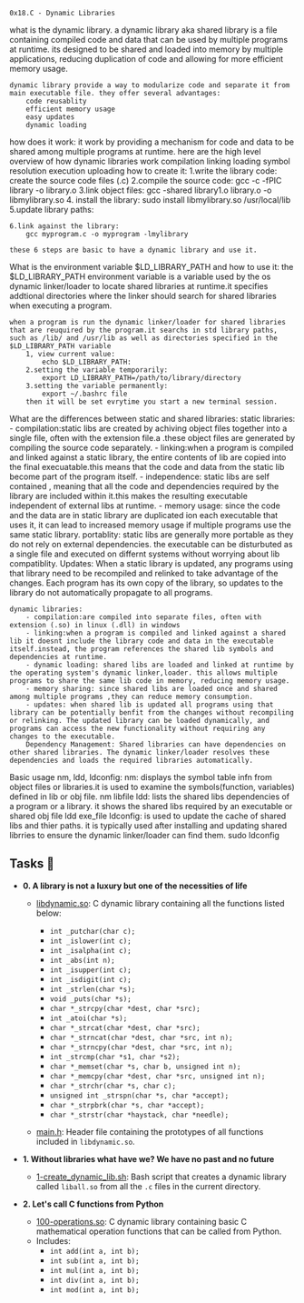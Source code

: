     0x18.C - Dynamic Libraries

what is the dynamic library.
    a dynamic library aka shared library is a file containing compiled code and data that can be used by multiple programs at runtime. its designed to be shared and loaded into memory by multiple applications, reducing duplication of code and allowing for more efficient memory usage.

    dynamic library provide a way to modularize code and separate it from main executable file. they offer several advantages:
        code reusablity
        efficient memory usage
        easy updates
        dynamic loading 
 how does it work:
    it work by providing a mechanism for code and data to be shared among multiple programs at runtime. here are the high level overview of how dynamic libraries work
        compilation
        linking
        loading
        symbol resolution
        execution
        uploading
 how to create it:
    1.write the library code: create the source code files (.c)
    2.compile the source code: 
        gcc -c -fPIC library  -o library.o
    3.link object files:
        gcc -shared library1.o library.o -o libmylibrary.so
    4. install the library:
        sudo install libmylibrary.so /usr/local/lib
    5.update library paths:
     
    6.link against the library: 
        gcc myprogram.c -o myprogram -lmylibrary

    these 6 steps are basic to have a dynamic library and use it.

What is the environment variable $LD_LIBRARY_PATH and how to use it:
    the $LD_LIBRARY_PATH environment variable is a variable used by the os dynamic linker/loader to locate shared libraries at runtime.it specifies addtional directories where the linker should search for shared libraries when executing a program.

    when a program is run the dynamic linker/loader for shared libraries that are reuquired by the program.it searchs in std library paths, such as /lib/ and /usr/lib as well as directories specified in the $LD_LIBRARY_PATH variable
        1, view current value:
            echo $LD_LIBRARY_PATH: 
        2.setting the variable temporarily:
            export LD_LIBRARY_PATH=/path/to/library/directory
        3.setting the variable permanently:
            export ~/.bashrc file
        then it will be set evrytime you start a new terminal session.

What are the differences between static and shared libraries:
    static libraries:
        - compilation:static libs are created by achiving object files together into a single file, often with the extension file.a .these object files are generated by compiling the source code separately.
        - linking:when a program is compiled and linked against a static library, the entire contents of lib are copied into the final execuatable.this means that the code and data from the static lib become part of the program itself.
        - independence: static libs are self contained , meaning that all the code and dependencies required by the library are included within it.this makes the resulting executable independent of external libs at runtime.
        - memory usage: since the code and the data are in static library are duplicated ion each executable that uses it, it can lead to increased memory usage if multiple programs use the same static library.
        portablity: static libs are generally more portable as they do not rely on external dependencies. the executable can be disturbuted as a single file and executed on differnt systems without worrying about lib compatiblity.
        Updates: When a static library is updated, any programs using that library need to be recompiled and relinked to take advantage of the changes. Each program has its own copy of the library, so updates to the library do not automatically propagate to all programs.

    dynamic libraries:
        - compilation:are compiled into separate files, often with extension (.so) in linux (.dll) in windows
        - linking:when a program is compiled and linked against a shared lib it doesnt include the library code and data in the executable itself.instead, the program references the shared lib symbols and dependencies at runtime.
        - dynamic loading: shared libs are loaded and linked at runtime by the operating system's dynamic linker,loader. this allows multiple programs to share the same lib code in memory, reducing memory usage.
        - memory sharing: since shared libs are loaded once and shared among multiple programs ,they can reduce memory consumption.
        - updates: when shared lib is updated all programs using that library can be potentially benfit from the changes without recompiling or relinking. The updated library can be loaded dynamically, and programs can access the new functionality without requiring any changes to the executable.
        Dependency Management: Shared libraries can have dependencies on other shared libraries. The dynamic linker/loader resolves these dependencies and loads the required libraries automatically.

Basic usage nm, ldd, ldconfig:
    nm: displays the symbol table infn from object files or libraries.it is used to examine the symbols(function, variables) defined in lib or obj file.
        nm libfile
    ldd: lists the shared libs dependencies of a program or a library. it shows the shared libs required by an executable or shared obj file
        ldd exe_file
    ldconfig: is used to update the cache of shared libs and thier paths. it is typically used after installing and updating shared librries to ensure the dynamic linker/loader can find them.
        sudo ldconfig
        

## Tasks :page_with_curl:

* **0. A library is not a luxury but one of the necessities of life**
  * [libdynamic.so](./libdynamic.so): C dynamic library containing all the functions
  listed below:
    * `int _putchar(char c);`
    * `int _islower(int c);`
    * `int _isalpha(int c);`
    * `int _abs(int n);`
    * `int _isupper(int c);`
    * `int _isdigit(int c);`
    * `int _strlen(char *s);`
    * `void _puts(char *s);`
    * `char *_strcpy(char *dest, char *src);`
    * `int _atoi(char *s);`
    * `char *_strcat(char *dest, char *src);`
    * `char *_strncat(char *dest, char *src, int n);`
    * `char *_strncpy(char *dest, char *src, int n);`
    * `int _strcmp(char *s1, char *s2);`
    * `char *_memset(char *s, char b, unsigned int n);`
    * `char *_memcpy(char *dest, char *src, unsigned int n);`
    * `char *_strchr(char *s, char c);`
    * `unsigned int _strspn(char *s, char *accept);`
    * `char *_strpbrk(char *s, char *accept);`
    * `char *_strstr(char *haystack, char *needle);`

  * [main.h](./main.h): Header file containing the prototypes of all functions
  included in `libdynamic.so`.

* **1. Without libraries what have we? We have no past and no future**
  * [1-create_dynamic_lib.sh](./1-create_dynamic_lib.sh): Bash script that creates a
  dynamic library called `liball.so` from all the `.c` files in the current directory.

* **2. Let's call C functions from Python**
  * [100-operations.so](./100-operations.so): C dynamic library containing basic C
  mathematical operation functions that can be called from Python.
  * Includes:
    * `int add(int a, int b);`
    * `int sub(int a, int b);`
    * `int mul(int a, int b);`
    * `int div(int a, int b);`
    * `int mod(int a, int b);`